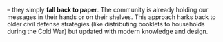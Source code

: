 – they simply **fall back to paper**. The community is already holding our messages in their hands or on their shelves. This approach harks back to older civil defense strategies (like distributing booklets to households during the Cold War) but updated with modern knowledge and design.